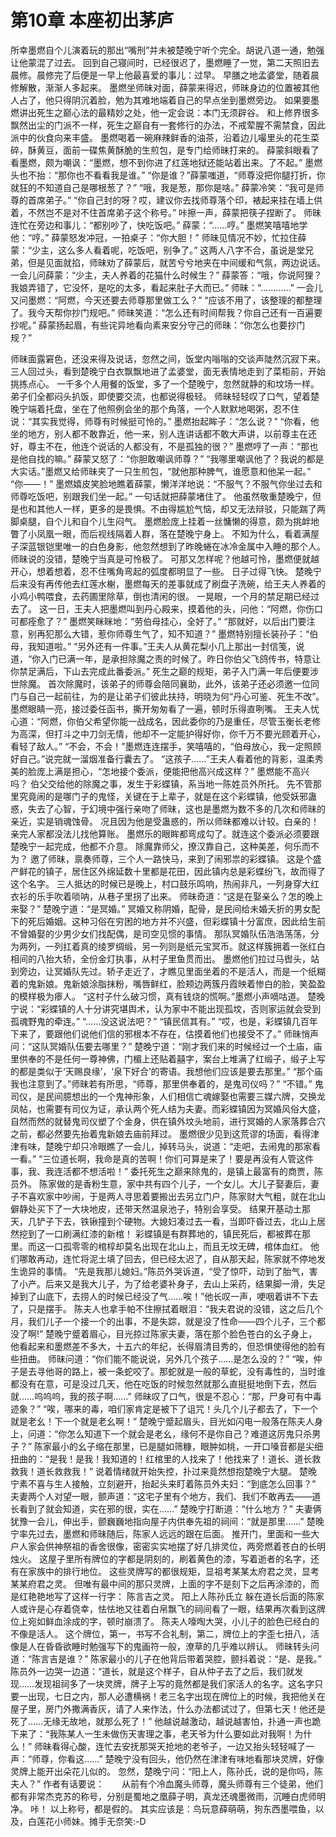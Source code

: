 # 第10章 本座初出茅庐
所幸墨燃自个儿演着玩的那出“嘴刑”并未被楚晚宁听个完全。胡说八道一通，勉强让他蒙混了过去。
回到自己寝间时，已经很迟了，墨燃睡了一觉，第二天照旧去晨修。晨修完了后便是一早上他最喜爱的事儿：过早。
早膳之地孟婆堂，随着晨修解散，渐渐人多起来。
墨燃坐师昧对面，薛蒙来得迟，师昧身边的位置被其他人占了，他只得阴沉着脸，勉为其难地端着自己的早点坐到墨燃旁边。
如果要墨燃讲出死生之巅心法的最精妙之处，他一定会说：本门无须辟谷。
和上修界很多飘然出尘的门派不一样，死生之巅自有一套修行的办法，不戒荤腥不需禁食，因此派中的伙食向来丰盛。
墨燃喝着一碗麻辣鲜香的油茶，沿着边儿嘬里头的花生菜碎，酥黄豆，面前一碟焦黄酥脆的生煎包，是专门给师昧打来的。
薛蒙斜眼看了看墨燃，颇为嘲讽：“墨燃，想不到你进了红莲地狱还能站着出来。了不起。”
墨燃头也不抬：“那你也不看看我是谁。”
“你是谁？”薛蒙嗤道，“师尊没把你腿打折，你就狂的不知道自己是哪根葱了？”
“哦，我是葱，那你是啥。”
薛蒙冷笑：“我可是师尊的首席弟子。”
“你自己封的呀？哎，建议你去找师尊落个印，裱起来挂在墙上供着，不然岂不是对不住首席弟子这个称号。”
咔擦一声，薛蒙把筷子捏断了。
师昧连忙在旁边和事儿：“都别吵了，快吃饭吧。”
薛蒙：“……哼。”
墨燃笑嘻嘻地学他：“哼。”
薛蒙怒发冲冠，一拍桌子：“你大胆！”
师昧见情况不妙，忙拉住薛蒙：“少主，这么多人看着呢，吃饭吧，别争了。”
这两人八字不合，虽说是堂兄弟，但是见面就掐，师昧劝了薛蒙后，就苦兮兮地夹在中间缓和气氛，两边说话。
一会儿问薛蒙：“少主，夫人养着的花猫什么时候生？”
薛蒙答：“哦，你说阿狸？我娘弄错了，它没怀，是吃的太多，看起来肚子大而已。”
师昧：“…………”
一会儿又问墨燃：“阿燃，今天还要去师尊那里做工么？”
“应该不用了，该整理的都整理了。我今天帮你抄门规吧。”
师昧笑道：“怎么还有时间帮我？你自己还有一百遍要抄呢。”
薛蒙扬起眉，有些诧异地看向素来安分守己的师昧：“你怎么也要抄门规？”

师昧面露窘色，还没来得及说话，忽然之间，饭堂内嗡嗡的交谈声陡然沉寂下来。三人回过头，看到楚晚宁白衣飘飘地进了孟婆堂，面无表情地走到了菜柜前，开始挑拣点心。
一千多个人用餐的饭堂，多了一个楚晚宁，忽然就静的和坟场一样。弟子们全都闷头扒饭，即使要交流，也都说得极轻。
师昧轻轻叹了口气，望着楚晚宁端着托盘，坐在了他照例会坐的那个角落，一个人默默地喝粥，忍不住说：“其实我觉得，师尊有时候挺可怜的。”
墨燃抬起眸子：“怎么说？”
“你看，他坐的地方，别人都不敢靠近，他一来，别人连讲话都不敢大声讲，以前尊主在还好，尊主不在，他连个说话的人都没有，不是孤独的很？”
墨燃哼了一声：“那也是他自找的嘛。”
薛蒙又怒了：“你胆敢嘲讽师尊？”
“我哪里嘲讽他了？我说的都是大实话。”墨燃又给师昧夹了一只生煎包，“就他那种脾气，谁愿意和他呆一起。”
“你——！”
墨燃嬉皮笑脸地瞧着薛蒙，懒洋洋地说：“不服气？不服气你坐过去和师尊吃饭吧，别跟我们坐一起。”
一句话就把薛蒙堵住了。
他虽然敬重楚晚宁，但是也和其他人一样，更多的是畏惧。不由得尴尬气恼，却又无法辩驳，只能踹了两脚桌腿，自个儿和自个儿生闷气。
墨燃脸庞上挂着一丝慵懒的得意，颇为挑衅地瞥了小凤凰一眼，而后视线隔着人群，落在楚晚宁身上。
不知为什么，看着满屋子深蓝银铠里唯一的白色身影，他忽然想到了昨晚蜷在冰冷金属中入睡的那个人。
师昧说的没错，楚晚宁当真是可怜极了。
可那又怎样呢？他越可怜，墨燃便就越开心，想着想着，忍不住嘴角弯起的弧度都明显了一些。
日子过得飞快。
楚晚宁后来没有再传他去红莲水榭，墨燃每天的差事就成了刷盘子洗碗，给王夫人养着的小鸡小鸭喂食，去药圃里除草，倒也清闲的很。
一晃眼，一个月的禁足期已经过去了。
这一日，王夫人把墨燃叫到丹心殿来，摸着他的头，问他：“阿燃，你伤口可都痊愈了？”
墨燃笑眯眯地：“劳伯母挂心，全好了。”
“那就好，以后出门要注意，别再犯那么大错，惹你师尊生气了，知不知道？”
墨燃特别擅长装孙子：“伯母，我知道啦。”
“另外还有一件事。”王夫人从黄花梨小几上那出一封信笺，说道，“你入门已满一年，是承担除魔之责的时候了。昨日你伯父飞鸽传书，特意让你禁足满后，下山去完成此番委派。”
死生之巅的规矩，弟子入门满一年后便要涉世除魔。
首次除魔时，该弟子的师尊会陪同襄助，此外，该弟子还必须邀一位同门与自己一起前往，为的是让弟子们彼此扶持，明晓为何“丹心可鉴、死生不改”。
墨燃眼睛一亮，接过委任函书，撕开匆匆看了一遍，顿时乐得直咧嘴。
王夫人忧心道：“阿燃，你伯父希望你能一战成名，因此委你的乃是重任，尽管玉衡长老修为高深，但打斗之中刀剑无情，他却不一定能护得好你，你千万不要光顾着开心，看轻了敌人。”
“不会，不会！”墨燃连连摆手，笑嘻嘻的，“伯母放心，我一定照顾好自己。”说完就一溜烟准备行囊去了。
“这孩子……”王夫人看着他的背影，温柔秀美的脸庞上满是担心，“怎地接个委派，便能把他高兴成这样？”
墨燃能不高兴吗？
伯父交给他的除魔之事，发生于彩蝶镇，系当地一陈姓员外所托。
先不管那里究竟闹的是哪门子的鬼怪，关键在于上辈子，就是在这个彩蝶镇，他受妖邪蛊惑，失去了心智，于幻境中强行亲吻了师昧，这也是墨燃为数不多的几次和师昧的亲近，实是销魂蚀骨。
况且因为他是受蛊惑的，所以师昧都难以计较。白亲的！亲完人家都没法儿找他算账。
墨燃乐的眼眸都弯成勾了。就连这个委派必须要跟楚晚宁一起完成，他都不介意。
除魔靠师父，撩汉靠自己，这种美差，何乐而不为？
邀了师昧，禀奏师尊，三个人一路快马，来到了闹邪祟的彩蝶镇。
这是个盛产鲜花的镇子，居住区外绵延数十里都是花田，因此镇内总是彩蝶纷飞，故而得了这个名字。
三人抵达的时候已是晚上，村口鼓乐鸣响，热闹非凡，一列身穿大红衣衫的乐手吹着唢呐，从巷子里拐了出来。
师昧奇道：“这是在娶亲么？怎的晚上来娶？”
楚晚宁道：“是冥婚。”
冥婚又称阴婚，配骨，是民间给未婚夭折的男女配下的死后婚姻。这种习俗在穷困的地方并不兴盛，但彩蝶镇十分富庶，因此给生前不曾婚娶的少男少女们找配偶，是司空见惯的事情。
那队冥婚队伍浩浩荡荡，分为两列，一列扛着真的绫罗绸缎，另一列则是纸元宝冥币。就这样簇拥着一张红白相间的八抬大轿，全份金灯执事，从村子里鱼贯而出。
墨燃他们拉过马辔头，站到旁边，让冥婚队先过。轿子走近了，才瞧见里面坐着的不是活人，而是一个纸糊着的鬼新娘。鬼新娘涂脂抹粉，嘴唇鲜红，脸颊边两簇丹霞映着惨白的脸，笑盈盈的模样极为瘆人。
“这村子什么破习惯，真有钱烧的慌啊。”墨燃小声嘀咕道。
楚晚宁说：“彩蝶镇的人十分讲究堪舆术，认为家中不能出现孤坟，否则家运就会受到孤魂野鬼的牵连。”
“……没这说法吧？”
“镇民信其有。”
“哎，也是，彩蝶镇几百年下来了，要跟他们说他们信的邪根本不存在，估摸着他们也接受不了。”
师昧悄声问：“这队冥婚队伍要去哪里？”
楚晚宁道：“刚才我们来的时候经过一个土庙，庙里供奉的不是任何一尊神佛，门楣上还贴着囍字，案台上堆满了红缎子，缎子上写的都是类似于‘天赐良缘’，‘泉下好合’的寄语。我想他们应该是要去那里。”
“那个庙我也注意到了。”师昧若有所思，“师尊，那里供奉着的，是鬼司仪吗？”
“不错。”
鬼司仪，是民间臆想出的一个鬼神形象，人们相信亡魂嫁娶也需要三媒六牌，交换龙凤帖，也需要有司仪为证，承认两个死人结为夫妻。而彩蝶镇因为冥婚风俗大盛，自然而然的就替鬼司仪塑了个金身，供在镇外坟头地前，进行冥婚的人家落葬合穴之前，都必然要先抬着鬼新娘去庙前拜过。
墨燃很少见到这荒谬的场面，看得津津有味，楚晚宁却只冷眼瞧了一会儿，掉转马头，说道：“走吧，去闹鬼的那家看一看。”
“三位道长啊，我命是真的苦啊！你们可算是来了！要是再没有人管这件事，我、我连活都不想活啦！”
委托死生之巅来除鬼的，是镇上最富有的商贾，陈员外。
陈家做的是香粉生意，家中共有四个儿子，一个女儿。大儿子娶妻后，妻子不喜欢家中吵闹，于是两人寻思着要搬出去另立门户，陈家财大气粗，就在北山僻静处买下了一大块地皮，还带天然温泉池子，特别会享受。
结果开基动土那天，几铲子下去，铁锹撞到个硬物。大媳妇凑过去一看，当即吓昏过去，北山上居然挖到了一口刷满红漆的新棺！
彩蝶镇是有群葬地的，镇民死后，都被葬在那里。而这一口孤零零的棺椁却莫名出现在北山上，而且无坟无碑，棺体血红。
他们哪敢再动，连忙将泥土填了回去，但已经太迟了，自从那天起，陈家就不停地发生诡异的事情。
“先是我那儿媳妇。”陈员外哭诉道，“受了惊吓，动到了胎气，害了小产。后来又是我大儿子，为了给老婆补身子，去山上采药，结果脚一滑，失足掉到了山底下，去捞人的时候已经没了气……唉！”他长叹一声，哽咽着讲不下去了，只是摆手。
陈夫人也拿手帕不住擦拭着眼泪：“我夫君说的没错，这之后几个月，我们儿子一个接一个的出事，不是失踪，就是没了性命——四个儿子，三个都没了啊!”
楚晚宁蹙着眉心，目光掠过陈家夫妻，落在那个脸色苍白的幺子身上，他看起来和墨燃差不多大，十五六的年纪，长得眉清目秀的，但恐惧使得他的脸有些扭曲。
师昧问道：“你们能不能说说，另外几个孩子……是怎么没的？”
“唉，仲子是去寻他哥的路上，被一条蛇咬了。那蛇就是一般的草蛇，没有毒性的，当时谁都没有在意，可是没过几天，他在吃饭的时候忽然就那么直挺挺地倒下去，然后就……呜呜呜，我的孩子啊……”
师昧叹了口气，很是不忍心：“那，尸身可有中毒迹象？”
“唉，哪来的毒，咱们家肯定是被下了诅咒！头几个儿子都去了，下一个就是老幺！下一个就是老幺啊！”
楚晚宁蹙起眉头，目光如闪电一般落在陈夫人身上，问道：“你怎么知道下一个就会是老幺，缘何不是你自己？难道这厉鬼只杀男子？”
陈家最小的幺子缩在那里，已是腿如筛糠，眼肿如桃，一开口嗓音都是尖细扭曲的：“是我！是我！我知道的！红棺里的人找来了！他找来了！道长、道长救救我！道长救救我！”
说着情绪就开始失控，扑过来竟然想抱楚晚宁大腿。
楚晚宁素不喜与生人接触，立刻避开，抬起头来盯着陈员外夫妇：“到底怎么回事？”
夫妻两个人对望一眼，颤声道：“这宅子里有个地方，我们、我们不敢再去——道长看到了就会知道，实在邪的很，实在……”
楚晚宁打断道：“什么地方？”
夫妻俩犹豫一会儿，伸出手，颤巍巍地指向屋子内供奉先祖的祠间：“就是那里……”
楚晚宁率先过去，墨燃和师昧随后，陈家人远远的跟在后面。
推开门，里面和一些大户人家会供神祭祖的香舍很像，密密实实地摆了好几排灵位，两旁燃着苍白的长明烛火。
这屋子里所有牌位的字都是阴刻的，刷着黄色的漆，写着逝者的名字，还有在家族中的排行地位。
这些灵牌写的都很规矩，显祖考某某太府君之灵，显考某某府君之灵。
但唯有最中间的那只灵牌，上面的字不是刻下之后再涂漆的，而是红艳艳地写了这样一行字：
陈言吉之灵。
阳上人陈孙氏立
躲在道长后面的陈家人或许是心存着侥幸，怯怯地又往着白帛飘飞的祠间看了一眼，结果再次看到这牌位上宛如鲜血涂成的字，顿时崩溃了。
陈夫人嚎啕大哭，小儿子的脸色已经白的不像是活人。
这个牌位，第一，书写不合礼制，第二，牌位上的字歪七扭八，活像是人在昏昏欲睡时勉强写下的鬼画符一般，潦草的几乎难以辨认。
师昧转头问道：“陈言吉是谁？”
陈家最小的儿子在他背后带着哭腔，颤抖着说：“是、是我。”
陈员外一边哭一边道：“道长，就是这个样子，自从仲子去了之后，我们就发现……发现祖祠多了一块灵牌，牌子上写的竟然都是我们家活人的名字。这名字只要一出现，七日之内，那人必遭横祸！老三名字出现在牌位上的时候，我把他关在屋子里，房门外撒满香灰，请了人来作法，什么办法都试过了，但第七天！他还是死了……无缘无故地，就那么死了！”
他越说越激动，越说越害怕，扑通一声也跪下来了：“我陈某人一生未做伤天害理之事，老天爷为什么要如此对我啊！为什么！”
师昧看得心酸，连忙去安抚那哭天抢地的老爷子，一边又抬头轻轻喊了一声：“师尊，你看这……”
楚晚宁没有回头，他仍然在津津有味地看那块灵牌，好像灵牌上能开出朵花儿似的。
忽然，楚晚宁问：“阳上人，陈孙氏，说的是你吗，陈夫人？”
作者有话要说：　　从前有个冷血魔头师尊，魔头师尊有三个徒弟，他们都有非常杰克苏的称号，分别是蜀地之凰薛子明，真龙还魂墨微雨，沉睡白虎师明净。
咔！
以上称号，都是假的。
其实应该是：鸟玩意薛萌萌，狗东西墨喂鱼，以及，白莲花小师妹。摊手无奈笑:-D
